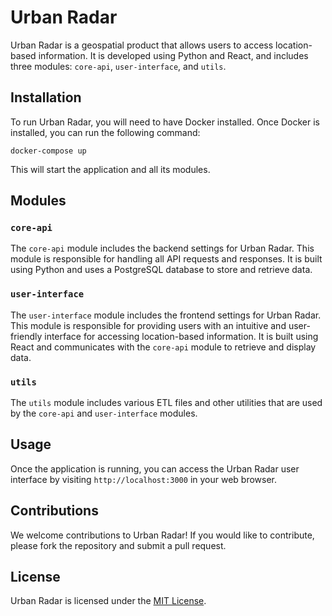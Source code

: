 # Urban Radar

Urban Radar is a geospatial product that allows users to access location-based information. It is developed using Python and React, and includes three modules: `core-api`, `user-interface`, and `utils`. 

## Installation

To run Urban Radar, you will need to have Docker installed. Once Docker is installed, you can run the following command:

```
docker-compose up
```

This will start the application and all its modules. 

## Modules

### `core-api`

The `core-api` module includes the backend settings for Urban Radar. This module is responsible for handling all API requests and responses. It is built using Python and uses a PostgreSQL database to store and retrieve data. 

### `user-interface`

The `user-interface` module includes the frontend settings for Urban Radar. This module is responsible for providing users with an intuitive and user-friendly interface for accessing location-based information. It is built using React and communicates with the `core-api` module to retrieve and display data. 

### `utils`

The `utils` module includes various ETL files and other utilities that are used by the `core-api` and `user-interface` modules. 

## Usage

Once the application is running, you can access the Urban Radar user interface by visiting `http://localhost:3000` in your web browser. 

## Contributions

We welcome contributions to Urban Radar! If you would like to contribute, please fork the repository and submit a pull request. 

## License

Urban Radar is licensed under the [MIT License](https://opensource.org/licenses/MIT).

